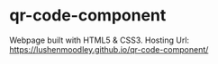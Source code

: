 # qr-code-component
Webpage built with HTML5 &amp; CSS3. Hosting Url: https://lushenmoodley.github.io/qr-code-component/

